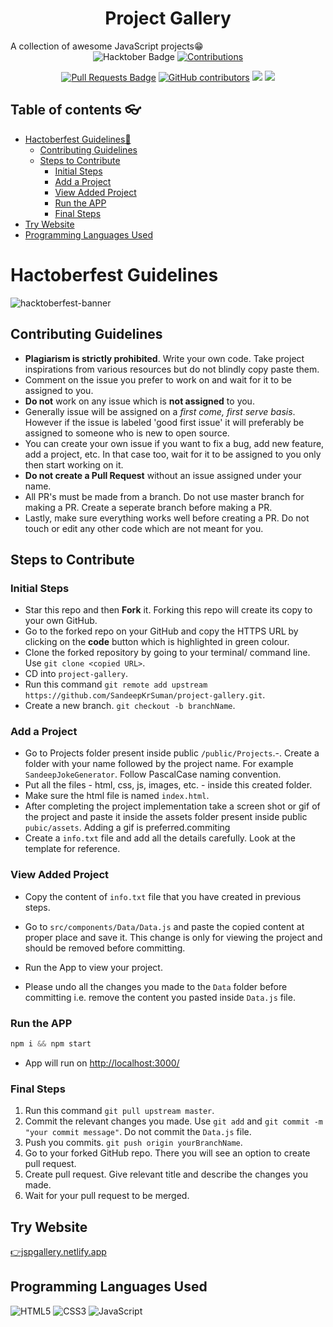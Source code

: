 <h1 align="center">Project Gallery</h1>
A collection of awesome JavaScript projects😁
<div align="center">

<img src="https://img.shields.io/badge/hacktoberfest-2022-blueviolet" alt="Hacktober Badge"/>
<a href="https://github.com/SandeepKrSuman/project-gallery" ><img src="https://img.shields.io/badge/Contributions-welcome-green.svg" alt="Contributions" /></a>

<a href="https://github.com/SandeepKrSuman/project-gallery/pulls"><img src="https://img.shields.io/github/issues-pr/SandeepKrSuman/project-gallery" alt="Pull Requests Badge"/></a>
<a href="https://github.com/SandeepKrSuman/project-gallery/graphs/contributors"><img alt="GitHub contributors" src="https://img.shields.io/github/contributors/SandeepKrSuman/project-gallery"></a>
<img src="https://img.shields.io/twitter/url?url=https%3A%2F%2Fgithub.com%2FSandeepKrSuman%2Fproject-gallery">
<img src="	https://img.shields.io/github/forks/SandeepKrSuman/project-gallery">
</div>

## Table of contents 👓

  * [Hactoberfest Guidelines🦾](#hactoberfest-guidelines)
     * [Contributing Guidelines](#contributing-guidelines)
     * [Steps to Contribute](#steps-to-contribute)
        * [Initial Steps](#initial-steps)
        * [Add a Project](#add-a-project)
        * [View Added Project](#view-added-project)
        * [Run the APP](#run-the-app)
        * [Final Steps](#final-steps)
  * [Try Website](#try-website)
  * [Programming Languages Used](#programming-languages-used)


# Hactoberfest Guidelines
![hacktoberfest-banner](./public/assets/hacktoberfest2022.jpg)

## Contributing Guidelines

- **Plagiarism is strictly prohibited**. Write your own code. Take project inspirations from various resources but do not blindly copy paste them.
- Comment on the issue you prefer to work on and wait for it to be assigned to you.
- **Do not** work on any issue which is **not assigned** to you.
- Generally issue will be assigned on a _first come, first serve basis_. However if the issue is labeled 'good first issue' it will preferably be assigned to someone who is new to open source.
- You can create your own issue if you want to fix a bug, add new feature, add a project, etc. In that case too, wait for it to be assigned to you only then start working on it.
- **Do not create a Pull Request** without an issue assigned under your name.
- All PR's must be made from a branch. Do not use master branch for making a PR. Create a seperate branch before making a PR.
- Lastly, make sure everything works well before creating a PR. Do not touch or edit any other code which are not meant for you.

## Steps to Contribute

### Initial Steps

- Star this repo and then **Fork** it. Forking this repo will create its copy to your own GitHub.
- Go to the forked repo on your GitHub and copy the HTTPS URL by clicking on the **code** button which is highlighted in green colour.
- Clone the forked repository by going to your terminal/ command line. Use `git clone <copied URL>`.
- CD into `project-gallery`.
- Run this command `git remote add upstream https://github.com/SandeepKrSuman/project-gallery.git`.
- Create a new branch. `git checkout -b branchName`.

### Add a Project

- Go to Projects folder present inside public `/public/Projects`.-. Create a folder with your name followed by the project name. For example `SandeepJokeGenerator`. Follow PascalCase naming convention.
- Put all the files - html, css, js, images, etc. - inside this created folder.
- Make sure the html file is named `index.html`.
- After completing the project implementation take a screen shot or gif of the project and paste it inside the assets folder present inside public `pubic/assets`. Adding a gif is preferred.commiting
- Create a `info.txt` file and add all the details carefully. Look at the template for reference.

### View Added Project

- Copy the content of `info.txt` file that you have created in previous steps.
- Go to `src/components/Data/Data.js` and paste the copied content at proper place and save it. This change is only for viewing the project and should be removed before committing.
- Run the App to view your project.

- Please undo all the changes you made to the `Data` folder before committing i.e. remove the content you pasted inside `Data.js` file.

### Run the APP

```javascript
npm i && npm start
```

- App will run on <http://localhost:3000/>

### Final Steps

1. Run this command `git pull upstream master`.
2. Commit the relevant changes you made. Use `git add` and `git commit -m "your commit message"`. Do not commit the `Data.js` file.
3. Push you commits. `git push origin yourBranchName`.
4. Go to your forked GitHub repo. There you will see an option to create pull request.
5. Create pull request. Give relevant title and describe the changes you made.
6. Wait for your pull request to be merged.

## Try Website
[👉jspgallery.netlify.app](https://jspgallery.netlify.app)

## Programming Languages Used

![HTML5](https://img.shields.io/badge/html5-%23E34F26.svg?style=for-the-badge&logo=html5&logoColor=white)
![CSS3](https://img.shields.io/badge/css3-%231572B6.svg?style=for-the-badge&logo=css3&logoColor=white)
![JavaScript](https://img.shields.io/badge/javascript-%23323330.svg?style=for-the-badge&logo=javascript&logoColor=%23F7DF1E)
